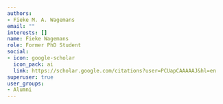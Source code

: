 ```yaml
---
authors:
- Fieke M. A. Wagemans
email: ""
interests: []
name: Fieke Wagemans
role: Former PhD Student
social:
- icon: google-scholar
  icon_pack: ai
  link: https://scholar.google.com/citations?user=PCUapCAAAAAJ&hl=en
superuser: true
user_groups:
- Alumni
---
```

